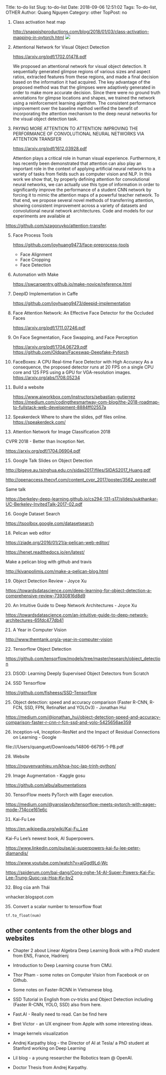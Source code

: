 Title: to-do list
Slug: to-do-list
Date: 2018-09-06 12:51:02
Tags: To-do-list, OTHER
Author: Quang Nguyen
Category: other
TopPost: no

1. Class activation heat map

    http://snappishproductions.com/blog/2018/01/03/class-activation-mapping-in-pytorch.html
    ![](http://snappishproductions.com/images/cam_4.png)

2. Attentional Network for Visual Object Detection

    https://arxiv.org/pdf/1702.01478.pdf

    We proposed an attentional network for visual object detection.
    It sequentially generated glimpse regions of various
    sizes and aspect ratios, extracted features from these regions,
    and made a final decision based on the information it had
    acquired. The key advantage of the proposed method was
    that the glimpses were adaptively generated in order to make
    more accurate decision. Since there were no ground truth
    annotations for glimpse locations and shapes, we trained the
    network using a reinforcement learning algorithm. The consistent
    performance improvement over the baseline method
    verified the benefit of incorporating the attention mechanism
    to the deep neural networks for the visual object detection
    task.

3. PAYING MORE ATTENTION TO ATTENTION: IMPROVING THE PERFORMANCE OF CONVOLUTIONAL NEURAL NETWORKS VIA ATTENTION TRANSFER

    https://arxiv.org/pdf/1612.03928.pdf

    Attention plays a critical role in human visual experience. Furthermore, it has
    recently been demonstrated that attention can also play an important role in the
    context of applying artificial neural networks to a variety of tasks from fields such
    as computer vision and NLP. In this work we show that, by properly defining
    attention for convolutional neural networks, we can actually use this type of information
    in order to significantly improve the performance of a student CNN
    network by forcing it to mimic the attention maps of a powerful teacher network.
    To that end, we propose several novel methods of transferring attention, showing
    consistent improvement across a variety of datasets and convolutional neural
    network architectures. Code and models for our experiments are available at

https://github.com/szagoruyko/attention-transfer.

5. Face Process Tools

    https://github.com/joyhuang9473/face-preprocess-tools

    * Face Alignment
    * Face Cropping
    * Face Detection

6. Automation with Make

    https://swcarpentry.github.io/make-novice/reference.html

7. DeepID Implementation in Caffe

    https://github.com/joyhuang9473/deepid-implementation

8. Face Attention Network: An Effective Face Detector for the Occluded Faces

    https://arxiv.org/pdf/1711.07246.pdf

9. On Face Segmentation, Face Swapping, and Face Perception

    https://arxiv.org/pdf/1704.06729.pdf
    https://github.com/Oldpan/Faceswap-Deepfake-Pytorch

10. FaceBoxes: A CPU Real-time Face Detector with High Accuracy
    As a consequence, the proposed detector runs at 20 FPS on a single CPU core and 125 FPS using a GPU for VGA-resolution images.
    https://arxiv.org/abs/1708.05234

11. Build a website

    https://www.aiworkbox.com/instructors/sebastian-gutierrez
    https://medium.com/codingthesmartway-com-blog/the-2018-roadmap-to-fullstack-web-development-8884ff02557a

12. Speakerdeck
    Where to share the slides, pdf files online.
    https://speakerdeck.com/

13. Attention Network for Image Classification 2018

CVPR 2018 - Better than Inception Net.

https://arxiv.org/pdf/1704.06904.pdf

15. Google Talk Slides on Object Detection

http://bigeye.au.tsinghua.edu.cn/sidas2017/files/SIDAS2017_Huang.pdf

http://openaccess.thecvf.com/content_cvpr_2017/poster/3562_poster.pdf

Same talk

https://berkeley-deep-learning.github.io/cs294-131-s17/slides/sukthankar-UC-Berkeley-InvitedTalk-2017-02.pdf

16. Google Dataset Search

https://tsoolbox.google.com/datasetsearch

18. Pelican web editor 

https://ziade.org/2016/01/21/a-pelican-web-editor/

https://henet.readthedocs.io/en/latest/

Make a pelican blog with github and travis

http://kivanpolimis.com/make-a-pelican-blog.html

19. Object Detection Review - Joyce Xu

https://towardsdatascience.com/deep-learning-for-object-detection-a-comprehensive-review-73930816d8d9

20. An Intuitive Guide to Deep Network Architectures - Joyce Xu

https://towardsdatascience.com/an-intuitive-guide-to-deep-network-architectures-65fdc477db41

21. A Year in Computer Vision

http://www.themtank.org/a-year-in-computer-vision

22. Tensorflow Object Detection

https://github.com/tensorflow/models/tree/master/research/object_detection

23. DSOD: Learning Deeply Supervised Object Detectors from Scratch

24. SSD Tensorflow 

https://github.com/fisheess/SSD-Tensorflow

25. Object detection: speed and accuracy comparison (Faster R-CNN, R-FCN, SSD, FPN, RetinaNet and YOLOv3) - Jonathan Hui

https://medium.com/@jonathan_hui/object-detection-speed-and-accuracy-comparison-faster-r-cnn-r-fcn-ssd-and-yolo-5425656ae359


26. Inception-v4, Inception-ResNet and the Impact of Residual Connections on Learning - Google

file:///Users/quanguet/Downloads/14806-66795-1-PB.pdf



28. Website 

https://nguyenvanhieu.vn/khoa-hoc-lap-trinh-python/


29. Image Augmentation - Kaggle gosu

https://github.com/albu/albumentations

30. TensorFlow meets PyTorch with Eager execution.

https://medium.com/@yaroslavvb/tensorflow-meets-pytorch-with-eager-mode-714cce161e6c

31. Kai-Fu Lee

https://en.wikipedia.org/wiki/Kai-Fu_Lee

Kai-Fu Lee’s newest book, AI Superpowers.

https://www.linkedin.com/pulse/ai-superpowers-kai-fu-lee-peter-diamandis/

https://www.youtube.com/watch?v=ajGgd9Ld-Wc

https://spiderum.com/bai-dang/Cong-nghe-14-AI-Super-Powers-Kai-Fu-Lee-Trung-Quoc-va-Hoa-Ky-bv2

32. Blog của anh Thái

vnhacker.blogspot.com





35. Convert a scalar number to tensorflow float 

```
tf.to_float(num)
```

## other contents from the other blogs and websites

* Chapter 2 about Linear Algebra Deep Learning Book with a PhD student from ENS, France, Hadrienj

* Introduction to Deep Learning course from CMU.

* Thor Pham - some notes on Computer Vision from Facebook or on Github.

* Some notes on Faster-RCNN in Vietnamese blog.

* SSD Tutorial in English from cv-tricks and Object Detection including (Faster R-CNN, YOLO, SSD) also from here.

* Fast.AI - Really need to read. Can be find here

* Bret Victor - an UX engineer from Apple with some interesting ideas.

* Image kernels visualization

* Andrej Karpathy blog - the Director of AI at Tesla/ a PhD student at Stanford working on Deep Learning

* Lil blog -  a young researcher the Robotics team @ OpenAI.

* Doctor Thesis from Andrej Karpathy.